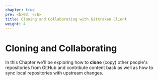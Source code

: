 ```yaml
---
chapter: true
pre: <b>03. </b>
title: Cloning and Collaborating with GitKraken Client
weight: 4
---
```


# Cloning and Collaborating

In this Chapter we'll be exploring how to **clone** (copy) other people's repositories from GitHub and contribute content back as well as how to sync local repositories with upstream changes.
